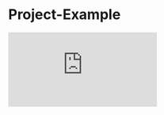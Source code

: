 # Project-Example
![Project Example](https://github.com/Cawilliams42/Project-Example/blob/master/Aerospace%20Project%20(2).pdf?raw=true)
